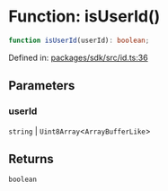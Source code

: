 # Function: isUserId()

```ts
function isUserId(userId): boolean;
```

Defined in: [packages/sdk/src/id.ts:36](https://github.com/towns-protocol/towns/blob/0db1fd0ac7258e8db8cedfb6183e8eade8284fa1/packages/sdk/src/id.ts#L36)

## Parameters

### userId

`string` | `Uint8Array`\<`ArrayBufferLike`\>

## Returns

`boolean`
